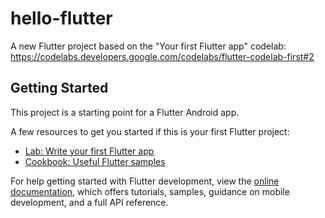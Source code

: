 # hello-flutter

A new Flutter project based on the "Your first Flutter app" codelab:
https://codelabs.developers.google.com/codelabs/flutter-codelab-first#2

## Getting Started

This project is a starting point for a Flutter Android app.

A few resources to get you started if this is your first Flutter project:

- [Lab: Write your first Flutter app](https://docs.flutter.dev/get-started/codelab)
- [Cookbook: Useful Flutter samples](https://docs.flutter.dev/cookbook)

For help getting started with Flutter development, view the
[online documentation](https://docs.flutter.dev/), which offers tutorials,
samples, guidance on mobile development, and a full API reference.
